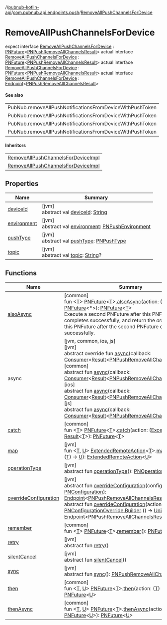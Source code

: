 //[pubnub-kotlin-api](../../../index.md)/[com.pubnub.api.endpoints.push](../index.md)/[RemoveAllPushChannelsForDevice](index.md)

# RemoveAllPushChannelsForDevice

expect interface [RemoveAllPushChannelsForDevice](index.md) : [PNFuture](../../../../../pubnub-kotlin/pubnub-kotlin-core-api/pubnub-kotlin-core-api/com.pubnub.kmp/-p-n-future/index.md)&lt;[PNPushRemoveAllChannelsResult](../../../../../pubnub-kotlin/pubnub-kotlin-core-api/pubnub-kotlin-core-api/com.pubnub.api.models.consumer.push/-p-n-push-remove-all-channels-result/index.md)&gt; actual interface [RemoveAllPushChannelsForDevice](index.md) : [PNFuture](../../../../../pubnub-kotlin/pubnub-kotlin-core-api/pubnub-kotlin-core-api/com.pubnub.kmp/-p-n-future/index.md)&lt;[PNPushRemoveAllChannelsResult](../../../../../pubnub-kotlin/pubnub-kotlin-core-api/pubnub-kotlin-core-api/com.pubnub.api.models.consumer.push/-p-n-push-remove-all-channels-result/index.md)&gt; actual interface [RemoveAllPushChannelsForDevice](index.md) : [PNFuture](../../../../../pubnub-kotlin/pubnub-kotlin-core-api/pubnub-kotlin-core-api/com.pubnub.kmp/-p-n-future/index.md)&lt;[PNPushRemoveAllChannelsResult](../../../../../pubnub-kotlin/pubnub-kotlin-core-api/pubnub-kotlin-core-api/com.pubnub.api.models.consumer.push/-p-n-push-remove-all-channels-result/index.md)&gt; actual interface [RemoveAllPushChannelsForDevice](index.md) : [Endpoint](../../../../../pubnub-kotlin/pubnub-kotlin-core-api/pubnub-kotlin-core-api/com.pubnub.api/-endpoint/index.md)&lt;[PNPushRemoveAllChannelsResult](../../../../../pubnub-kotlin/pubnub-kotlin-core-api/pubnub-kotlin-core-api/com.pubnub.api.models.consumer.push/-p-n-push-remove-all-channels-result/index.md)&gt; 

#### See also

| |
|---|
| PubNub.removeAllPushNotificationsFromDeviceWithPushToken |
| PubNub.removeAllPushNotificationsFromDeviceWithPushToken |
| PubNub.removeAllPushNotificationsFromDeviceWithPushToken |
| PubNub.removeAllPushNotificationsFromDeviceWithPushToken |

#### Inheritors

| |
|---|
| [RemoveAllPushChannelsForDeviceImpl](../[ios]-remove-all-push-channels-for-device-impl/index.md) |
| [RemoveAllPushChannelsForDeviceImpl](../[js]-remove-all-push-channels-for-device-impl/index.md) |

## Properties

| Name | Summary |
|---|---|
| [deviceId](device-id.md) | [jvm]<br>abstract val [deviceId](device-id.md): [String](https://kotlinlang.org/api/latest/jvm/stdlib/kotlin/-string/index.html) |
| [environment](environment.md) | [jvm]<br>abstract val [environment](environment.md): [PNPushEnvironment](../../../../../pubnub-kotlin/pubnub-kotlin-core-api/pubnub-kotlin-core-api/com.pubnub.api.enums/-p-n-push-environment/index.md) |
| [pushType](push-type.md) | [jvm]<br>abstract val [pushType](push-type.md): [PNPushType](../../../../../pubnub-kotlin/pubnub-kotlin-core-api/pubnub-kotlin-core-api/com.pubnub.api.enums/-p-n-push-type/index.md) |
| [topic](topic.md) | [jvm]<br>abstract val [topic](topic.md): [String](https://kotlinlang.org/api/latest/jvm/stdlib/kotlin/-string/index.html)? |

## Functions

| Name | Summary |
|---|---|
| [alsoAsync](../../com.pubnub.kmp/also-async.md) | [common]<br>fun &lt;[T](../../com.pubnub.kmp/also-async.md)&gt; [PNFuture](../../../../../pubnub-kotlin/pubnub-kotlin-core-api/pubnub-kotlin-core-api/com.pubnub.kmp/-p-n-future/index.md)&lt;[T](../../com.pubnub.kmp/also-async.md)&gt;.[alsoAsync](../../com.pubnub.kmp/also-async.md)(action: ([T](../../com.pubnub.kmp/also-async.md)) -&gt; [PNFuture](../../../../../pubnub-kotlin/pubnub-kotlin-core-api/pubnub-kotlin-core-api/com.pubnub.kmp/-p-n-future/index.md)&lt;*&gt;): [PNFuture](../../../../../pubnub-kotlin/pubnub-kotlin-core-api/pubnub-kotlin-core-api/com.pubnub.kmp/-p-n-future/index.md)&lt;[T](../../com.pubnub.kmp/also-async.md)&gt;<br>Execute a second PNFuture after this PNFuture completes successfully, and return the *original* value of this PNFuture after the second PNFuture completes successfully. |
| async | [jvm, common, ios, js]<br>[jvm]<br>abstract override fun [async](index.md#-1558412781%2FFunctions%2F-167468485)(callback: [Consumer](../../../../../pubnub-kotlin/pubnub-kotlin-core-api/pubnub-kotlin-core-api/com.pubnub.api.v2.callbacks/-consumer/index.md)&lt;[Result](../../../../../pubnub-kotlin/pubnub-kotlin-core-api/pubnub-kotlin-core-api/com.pubnub.api.v2.callbacks/-result/index.md)&lt;[PNPushRemoveAllChannelsResult](../../../../../pubnub-kotlin/pubnub-kotlin-core-api/pubnub-kotlin-core-api/com.pubnub.api.models.consumer.push/-p-n-push-remove-all-channels-result/index.md)&gt;&gt;)<br>[common]<br>abstract fun [async](index.md#2003424519%2FFunctions%2F1885423883)(callback: [Consumer](../../../../../pubnub-kotlin/pubnub-kotlin-core-api/pubnub-kotlin-core-api/com.pubnub.api.v2.callbacks/-consumer/index.md)&lt;[Result](../../../../../pubnub-kotlin/pubnub-kotlin-core-api/pubnub-kotlin-core-api/com.pubnub.api.v2.callbacks/-result/index.md)&lt;[PNPushRemoveAllChannelsResult](../../../../../pubnub-kotlin/pubnub-kotlin-core-api/pubnub-kotlin-core-api/com.pubnub.api.models.consumer.push/-p-n-push-remove-all-channels-result/index.md)&gt;&gt;)<br>[ios]<br>abstract fun [async](index.md#2003424519%2FFunctions%2F-1389743017)(callback: [Consumer](../../../../../pubnub-kotlin/pubnub-kotlin-core-api/pubnub-kotlin-core-api/com.pubnub.api.v2.callbacks/-consumer/index.md)&lt;[Result](../../../../../pubnub-kotlin/pubnub-kotlin-core-api/pubnub-kotlin-core-api/com.pubnub.api.v2.callbacks/-result/index.md)&lt;[PNPushRemoveAllChannelsResult](../../../../../pubnub-kotlin/pubnub-kotlin-core-api/pubnub-kotlin-core-api/com.pubnub.api.models.consumer.push/-p-n-push-remove-all-channels-result/index.md)&gt;&gt;)<br>[js]<br>abstract fun [async](index.md#2003424519%2FFunctions%2F865488509)(callback: [Consumer](../../../../../pubnub-kotlin/pubnub-kotlin-core-api/pubnub-kotlin-core-api/com.pubnub.api.v2.callbacks/-consumer/index.md)&lt;[Result](../../../../../pubnub-kotlin/pubnub-kotlin-core-api/pubnub-kotlin-core-api/com.pubnub.api.v2.callbacks/-result/index.md)&lt;[PNPushRemoveAllChannelsResult](../../../../../pubnub-kotlin/pubnub-kotlin-core-api/pubnub-kotlin-core-api/com.pubnub.api.models.consumer.push/-p-n-push-remove-all-channels-result/index.md)&gt;&gt;) |
| [catch](../../com.pubnub.kmp/catch.md) | [common]<br>fun &lt;[T](../../com.pubnub.kmp/catch.md)&gt; [PNFuture](../../../../../pubnub-kotlin/pubnub-kotlin-core-api/pubnub-kotlin-core-api/com.pubnub.kmp/-p-n-future/index.md)&lt;[T](../../com.pubnub.kmp/catch.md)&gt;.[catch](../../com.pubnub.kmp/catch.md)(action: ([Exception](https://kotlinlang.org/api/latest/jvm/stdlib/kotlin/-exception/index.html)) -&gt; [Result](../../../../../pubnub-kotlin/pubnub-kotlin-core-api/pubnub-kotlin-core-api/com.pubnub.api.v2.callbacks/-result/index.md)&lt;[T](../../com.pubnub.kmp/catch.md)&gt;): [PNFuture](../../../../../pubnub-kotlin/pubnub-kotlin-core-api/pubnub-kotlin-core-api/com.pubnub.kmp/-p-n-future/index.md)&lt;[T](../../com.pubnub.kmp/catch.md)&gt; |
| [map](../../com.pubnub.api.endpoints.remoteaction/map.md) | [jvm]<br>fun &lt;[T](../../com.pubnub.api.endpoints.remoteaction/map.md), [U](../../com.pubnub.api.endpoints.remoteaction/map.md)&gt; [ExtendedRemoteAction](../../../../../pubnub-kotlin/pubnub-kotlin-core-api/pubnub-kotlin-core-api/com.pubnub.api.endpoints.remoteaction/-extended-remote-action/index.md)&lt;[T](../../com.pubnub.api.endpoints.remoteaction/map.md)&gt;.[map](../../com.pubnub.api.endpoints.remoteaction/map.md)(function: ([T](../../com.pubnub.api.endpoints.remoteaction/map.md)) -&gt; [U](../../com.pubnub.api.endpoints.remoteaction/map.md)): [ExtendedRemoteAction](../../../../../pubnub-kotlin/pubnub-kotlin-core-api/pubnub-kotlin-core-api/com.pubnub.api.endpoints.remoteaction/-extended-remote-action/index.md)&lt;[U](../../com.pubnub.api.endpoints.remoteaction/map.md)&gt; |
| [operationType](../-remove-channels-from-push/index.md#1414065386%2FFunctions%2F-167468485) | [jvm]<br>abstract fun [operationType](../-remove-channels-from-push/index.md#1414065386%2FFunctions%2F-167468485)(): [PNOperationType](../../../../../pubnub-kotlin/pubnub-kotlin-core-api/pubnub-kotlin-core-api/com.pubnub.api.enums/-p-n-operation-type/index.md) |
| [overrideConfiguration](../-remove-channels-from-push/index.md#-1593443184%2FFunctions%2F-167468485) | [jvm]<br>abstract fun [overrideConfiguration](../-remove-channels-from-push/index.md#-1593443184%2FFunctions%2F-167468485)(configuration: [PNConfiguration](../../../../../pubnub-kotlin/pubnub-kotlin-core-api/pubnub-kotlin-core-api/com.pubnub.api.v2/-p-n-configuration/index.md)): [Endpoint](../../../../../pubnub-kotlin/pubnub-kotlin-core-api/pubnub-kotlin-core-api/com.pubnub.api/-endpoint/index.md)&lt;[PNPushRemoveAllChannelsResult](../../../../../pubnub-kotlin/pubnub-kotlin-core-api/pubnub-kotlin-core-api/com.pubnub.api.models.consumer.push/-p-n-push-remove-all-channels-result/index.md)&gt;<br>abstract fun [overrideConfiguration](../-remove-channels-from-push/index.md#-1396624324%2FFunctions%2F-167468485)(action: [PNConfigurationOverride.Builder](../../../../../pubnub-kotlin/pubnub-kotlin-core-api/pubnub-kotlin-core-api/com.pubnub.api.v2/-p-n-configuration-override/-builder/index.md).() -&gt; [Unit](https://kotlinlang.org/api/latest/jvm/stdlib/kotlin/-unit/index.html)): [Endpoint](../../../../../pubnub-kotlin/pubnub-kotlin-core-api/pubnub-kotlin-core-api/com.pubnub.api/-endpoint/index.md)&lt;[PNPushRemoveAllChannelsResult](../../../../../pubnub-kotlin/pubnub-kotlin-core-api/pubnub-kotlin-core-api/com.pubnub.api.models.consumer.push/-p-n-push-remove-all-channels-result/index.md)&gt; |
| [remember](../../com.pubnub.kmp/remember.md) | [common]<br>fun &lt;[T](../../com.pubnub.kmp/remember.md)&gt; [PNFuture](../../../../../pubnub-kotlin/pubnub-kotlin-core-api/pubnub-kotlin-core-api/com.pubnub.kmp/-p-n-future/index.md)&lt;[T](../../com.pubnub.kmp/remember.md)&gt;.[remember](../../com.pubnub.kmp/remember.md)(): [PNFuture](../../../../../pubnub-kotlin/pubnub-kotlin-core-api/pubnub-kotlin-core-api/com.pubnub.kmp/-p-n-future/index.md)&lt;[T](../../com.pubnub.kmp/remember.md)&gt; |
| [retry](../-remove-channels-from-push/index.md#2020801116%2FFunctions%2F-167468485) | [jvm]<br>abstract fun [retry](../-remove-channels-from-push/index.md#2020801116%2FFunctions%2F-167468485)() |
| [silentCancel](../-remove-channels-from-push/index.md#-675955969%2FFunctions%2F-167468485) | [jvm]<br>abstract fun [silentCancel](../-remove-channels-from-push/index.md#-675955969%2FFunctions%2F-167468485)() |
| [sync](../-remove-channels-from-push/index.md#40193115%2FFunctions%2F-167468485) | [jvm]<br>abstract fun [sync](../-remove-channels-from-push/index.md#40193115%2FFunctions%2F-167468485)(): [PNPushRemoveAllChannelsResult](../../../../../pubnub-kotlin/pubnub-kotlin-core-api/pubnub-kotlin-core-api/com.pubnub.api.models.consumer.push/-p-n-push-remove-all-channels-result/index.md) |
| [then](../../com.pubnub.kmp/then.md) | [common]<br>fun &lt;[T](../../com.pubnub.kmp/then.md), [U](../../com.pubnub.kmp/then.md)&gt; [PNFuture](../../../../../pubnub-kotlin/pubnub-kotlin-core-api/pubnub-kotlin-core-api/com.pubnub.kmp/-p-n-future/index.md)&lt;[T](../../com.pubnub.kmp/then.md)&gt;.[then](../../com.pubnub.kmp/then.md)(action: ([T](../../com.pubnub.kmp/then.md)) -&gt; [U](../../com.pubnub.kmp/then.md)): [PNFuture](../../../../../pubnub-kotlin/pubnub-kotlin-core-api/pubnub-kotlin-core-api/com.pubnub.kmp/-p-n-future/index.md)&lt;[U](../../com.pubnub.kmp/then.md)&gt; |
| [thenAsync](../../com.pubnub.kmp/then-async.md) | [common]<br>fun &lt;[T](../../com.pubnub.kmp/then-async.md), [U](../../com.pubnub.kmp/then-async.md)&gt; [PNFuture](../../../../../pubnub-kotlin/pubnub-kotlin-core-api/pubnub-kotlin-core-api/com.pubnub.kmp/-p-n-future/index.md)&lt;[T](../../com.pubnub.kmp/then-async.md)&gt;.[thenAsync](../../com.pubnub.kmp/then-async.md)(action: ([T](../../com.pubnub.kmp/then-async.md)) -&gt; [PNFuture](../../../../../pubnub-kotlin/pubnub-kotlin-core-api/pubnub-kotlin-core-api/com.pubnub.kmp/-p-n-future/index.md)&lt;[U](../../com.pubnub.kmp/then-async.md)&gt;): [PNFuture](../../../../../pubnub-kotlin/pubnub-kotlin-core-api/pubnub-kotlin-core-api/com.pubnub.kmp/-p-n-future/index.md)&lt;[U](../../com.pubnub.kmp/then-async.md)&gt; |
